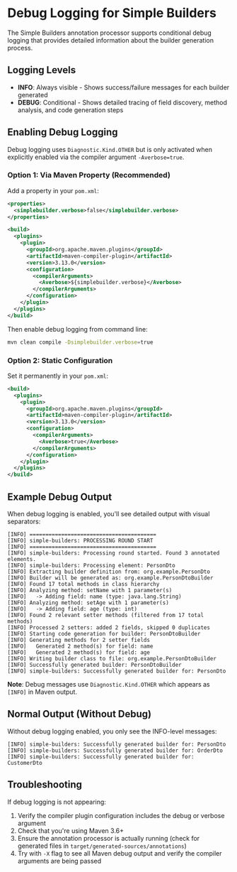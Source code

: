 # Debug Logging for Simple Builders

The Simple Builders annotation processor supports conditional debug logging that provides detailed information about the builder generation process.

## Logging Levels

- **INFO**: Always visible - Shows success/failure messages for each builder generated
- **DEBUG**: Conditional - Shows detailed tracing of field discovery, method analysis, and code generation steps

## Enabling Debug Logging

Debug logging uses `Diagnostic.Kind.OTHER` but is only activated when explicitly enabled via the compiler argument `-Averbose=true`.

### Option 1: Via Maven Property (Recommended)

Add a property in your `pom.xml`:

```xml
<properties>
  <simplebuilder.verbose>false</simplebuilder.verbose>
</properties>

<build>
  <plugins>
    <plugin>
      <groupId>org.apache.maven.plugins</groupId>
      <artifactId>maven-compiler-plugin</artifactId>
      <version>3.13.0</version>
      <configuration>
        <compilerArguments>
          <Averbose>${simplebuilder.verbose}</Averbose>
        </compilerArguments>
      </configuration>
    </plugin>
  </plugins>
</build>
```

Then enable debug logging from command line:
```bash
mvn clean compile -Dsimplebuilder.verbose=true
```

### Option 2: Static Configuration

Set it permanently in your `pom.xml`:

```xml
<build>
  <plugins>
    <plugin>
      <groupId>org.apache.maven.plugins</groupId>
      <artifactId>maven-compiler-plugin</artifactId>
      <version>3.13.0</version>
      <configuration>
        <compilerArguments>
          <Averbose>true</Averbose>
        </compilerArguments>
      </configuration>
    </plugin>
  </plugins>
</build>
```

## Example Debug Output

When debug logging is enabled, you'll see detailed output with visual separators:

```
[INFO] ========================================
[INFO] simple-builders: PROCESSING ROUND START
[INFO] ========================================
[INFO] simple-builders: Processing round started. Found 3 annotated elements.
[INFO] simple-builders: Processing element: PersonDto
[INFO] Extracting builder definition from: org.example.PersonDto
[INFO] Builder will be generated as: org.example.PersonDtoBuilder
[INFO] Found 17 total methods in class hierarchy
[INFO] Analyzing method: setName with 1 parameter(s)
[INFO]   -> Adding field: name (type: java.lang.String)
[INFO] Analyzing method: setAge with 1 parameter(s)
[INFO]   -> Adding field: age (type: int)
[INFO] Found 2 relevant setter methods (filtered from 17 total methods)
[INFO] Processed 2 setters: added 2 fields, skipped 0 duplicates
[INFO] Starting code generation for builder: PersonDtoBuilder
[INFO] Generating methods for 2 setter fields
[INFO]   Generated 2 method(s) for field: name
[INFO]   Generated 2 method(s) for field: age
[INFO] Writing builder class to file: org.example.PersonDtoBuilder
[INFO] Successfully generated builder: PersonDtoBuilder
[INFO] simple-builders: Successfully generated builder for: PersonDto
```

**Note**: Debug messages use `Diagnostic.Kind.OTHER` which appears as `[INFO]` in Maven output.

## Normal Output (Without Debug)

Without debug logging enabled, you only see the INFO-level messages:

```
[INFO] simple-builders: Successfully generated builder for: PersonDto
[INFO] simple-builders: Successfully generated builder for: OrderDto
[INFO] simple-builders: Successfully generated builder for: CustomerDto
```

## Troubleshooting

If debug logging is not appearing:

1. Verify the compiler plugin configuration includes the debug or verbose argument
2. Check that you're using Maven 3.6+ 
3. Ensure the annotation processor is actually running (check for generated files in `target/generated-sources/annotations`)
4. Try with `-X` flag to see all Maven debug output and verify the compiler arguments are being passed

